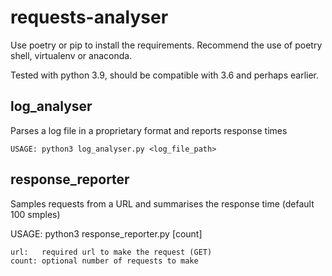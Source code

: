 # requests-analyser

Use poetry or pip to install the requirements.
Recommend the use of poetry shell, virtualenv or anaconda.

Tested with python 3.9, should be compatible with 3.6 and perhaps earlier.

## log_analyser

Parses a log file in a proprietary format and reports response times

    USAGE: python3 log_analyser.py <log_file_path>

## response_reporter

Samples requests from a URL and summarises the response time (default 100 smples)

USAGE: python3 response_reporter.py <url> [count]

    url:   required url to make the request (GET)
    count: optional number of requests to make
